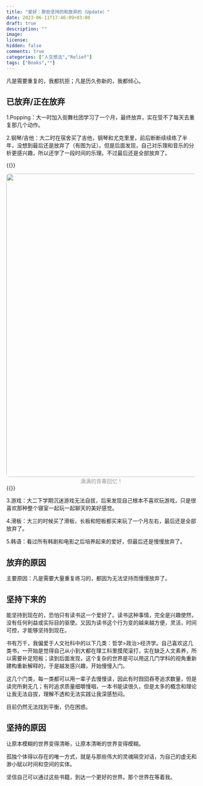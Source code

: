 ```yaml
---
title: "爱好：那些坚持的和放弃的（Update）"
date: 2023-06-11T17:46:09+03:00
draft: true
description: ""
image: 
license: 
hidden: false
comments: true
categories: ["人生想法","Relief"]
tags: ["Books",""]
---
```


凡是需要重复的，我都抗拒；凡是历久弥新的，我都倾心。

## 已放弃/正在放弃
1.Popping：大一时加入街舞社团学习了一个月，最终放弃，实在受不了每天去重复那几个动作。

2.钢琴/吉他：大二时在宿舍买了吉他，钢琴和尤克里里，前后断断续续练了半年，没想到最后还是放弃了（有图为证）。但是后面发现，自己对乐理和音乐的分析更感兴趣，所以还学了一段时间的乐理。不过最后还是全部放弃了。

{{<codehtml>}}
    <center>
        <img style="border-radius: 0.5em;" 
        src="https://raw.githubusercontent.com/fakeutopia/blog-image/main/IMG_0678.JPG" width="800">
        <div style="color: #999; padding: 0px;">满满的青春回忆！</div>
    </center>
{{</codehtml>}}

3.游戏：大二下学期沉迷游戏无法自拔，后来发现自己根本不喜欢玩游戏，只是很喜欢那种整个寝室一起玩一起聊天的美好感觉。

4.滑板：大三的时候买了滑板，长板和短板都买来玩了一个月左右，最后还是全部放弃了。

5.韩语：看过所有韩剧和电影之后培养起来的爱好，但最后还是慢慢放弃了。

## 放弃的原因

主要原因：凡是需要大量重复练习的，都因为无法坚持而慢慢放弃了。

## 坚持下来的

能坚持到现在的，恐怕只有读书这一个爱好了。读书这种事情，完全是兴趣使然，没有任何利益或实际目的驱使。又因为读书这个行为变的越来越方便，灵活，时间可控，才能够坚持到现在。

书有万千，我偏爱于人文社科中的以下几类：哲学>政治>经济学。自己喜欢这几类书，一开始是觉得自己从小到大都在理工科里摸爬滚打，实在缺乏人文素养，所以需要补足短板；读到后面发现，这个复杂的世界是可以用这几门学科的视角重新建构重新解释的，于是越发感兴趣，开始慢慢入门。

这几个门类，每一类都可以用一辈子去慢慢读，因此有时囫囵吞枣追求数量，但是读完所剩无几；有时追求质量细嚼慢咽，一本书能读很久，但是太多的概念和理论让我无法自拔，理解不透和无法实践让我深感愁闷。

目前仍然无法找到平衡，仍在困惑。

## 坚持的原因

让原本模糊的世界变得清晰，让原本清晰的世界变得模糊。

孤独个体得以存在的唯一方式，就是与那些伟大的灵魂隔空对话，为自己的虚无和渺小赋以时间和空间的实体。

坚信自己可以通过这些书籍，到达一个更好的世界。那个世界在等着我。